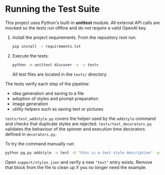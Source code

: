 # Running the Test Suite

This project uses Python's built-in **unittest** module. All external API calls
are mocked so the tests run offline and do not require a valid OpenAI key.

1. Install the project requirements. From the repository root run:
   ```bash
   pip install -r requirements.txt
   ```
2. Execute the tests:
   ```bash
   python -m unittest discover -v -s tests
   ```
   All test files are located in the `tests/` directory.

The tests verify each step of the pipeline:

- idea generation and saving to a file
- adoption of styles and prompt preparation
- image generation
- utility helpers such as saving text or pictures

`tests/test_addstyle.py` covers the helper used by the `addstyle` command and
checks that duplicate styles are rejected. `tests/test_decorators.py` validates
the behaviour of the spinner and execution time decorators defined in
`decorators.py`.

To try the command manually run:

```bash
python pg.py addstyle -n test -d "this is a test style description" -p "orange, blue"
```

Open `support/styles.json` and verify a new `"test"` entry exists. Remove that
block from the file to clean up if you no longer need the example.

